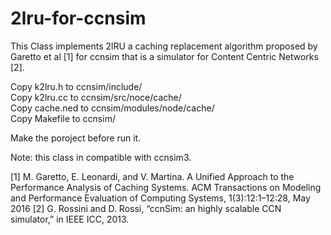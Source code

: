 # 2lru-for-ccnsim
This Class implements 2lRU a caching replacement algorithm proposed by Garetto et al [1] for ccnsim that is a simulator for Content Centric Networks [2]. 

Copy k2lru.h to ccnsim/include/ \
Copy k2lru.cc to ccnsim/src/noce/cache/ \
Copy cache.ned to ccnsim/modules/node/cache/ \
Copy Makefile to ccnsim/ 

Make the poroject before run it.

Note: this class in compatible with ccnsim3.

[1] M. Garetto, E. Leonardi, and V. Martina. A Unified Approach to the Performance Analysis of Caching Systems. ACM Transactions on Modeling and Performance Evaluation of Computing Systems, 1(3):12:1–12:28, May 2016
[2] G. Rossini and D. Rossi, “ccnSim: an highly scalable CCN simulator,” in IEEE ICC, 2013.
